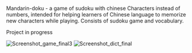 # 
Mandarin-doku - a game of sudoku with chinese Characters instead of numbers, 
intended for helping learners of Chinese language to memorize new characters while playing.
Consists of sudoku game and vocabulary.

Project in progress


![Screenshot_game_final3](https://user-images.githubusercontent.com/90948269/195262732-3fb0ddd5-dd33-4623-b568-39c4ca32817f.png)
![Screenshot_dict_final](https://user-images.githubusercontent.com/90948269/194834976-9f25bf5a-ef90-4106-a19e-e1c5faa80960.png)
